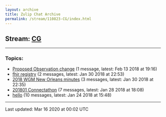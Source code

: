```yaml
---
layout: archive
title: Zulip Chat Archive
permalink: /stream/110823-CG/index.html
---
```


## Stream: [CG](https://hl7webmaster.github.io/zulip-hl7-org/stream/110823-CG/index.html)
---

### Topics:

* [Proposed Observation change](topic/Proposed.20Observation.20change.html) (1 message, latest: Feb 13 2018 at 19:16)
* [fhir registry](topic/fhir.20registry.html) (2 messages, latest: Jan 30 2018 at 22:53)
* [2018 WGM New Orleans minutes](topic/2018.20WGM.20New.20Orleans.20minutes.html) (3 messages, latest: Jan 30 2018 at 22:35)
* [201801 Connectathon](topic/201801.20Connectathon.html) (7 messages, latest: Jan 28 2018 at 18:08)
* [hello](topic/hello.html) (10 messages, latest: Jan 24 2018 at 15:48)

<hr><p>Last updated: Mar 16 2020 at 00:02 UTC</p>